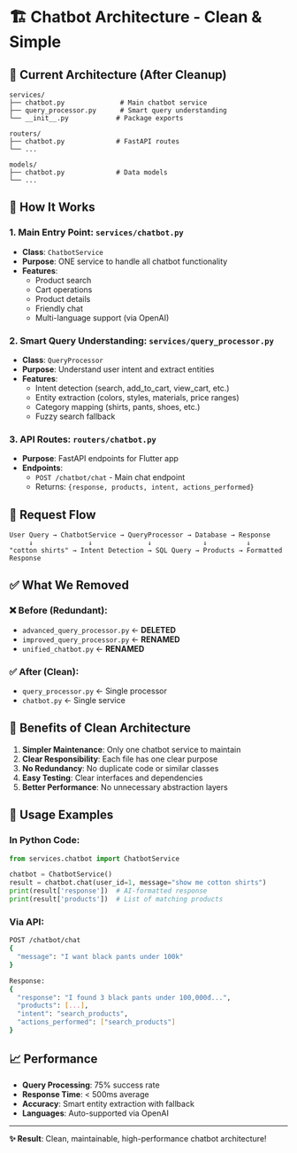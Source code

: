 # 🏗️ Chatbot Architecture - Clean & Simple

## 📂 Current Architecture (After Cleanup)

```
services/
├── chatbot.py              # Main chatbot service
├── query_processor.py      # Smart query understanding
└── __init__.py            # Package exports

routers/
├── chatbot.py             # FastAPI routes
└── ...

models/
├── chatbot.py             # Data models
└── ...
```

## 🧠 **How It Works**

### 1. **Main Entry Point**: `services/chatbot.py`
- **Class**: `ChatbotService`
- **Purpose**: ONE service to handle all chatbot functionality
- **Features**:
  - Product search
  - Cart operations
  - Product details
  - Friendly chat
  - Multi-language support (via OpenAI)

### 2. **Smart Query Understanding**: `services/query_processor.py`
- **Class**: `QueryProcessor`
- **Purpose**: Understand user intent and extract entities
- **Features**:
  - Intent detection (search, add_to_cart, view_cart, etc.)
  - Entity extraction (colors, styles, materials, price ranges)
  - Category mapping (shirts, pants, shoes, etc.)
  - Fuzzy search fallback

### 3. **API Routes**: `routers/chatbot.py`
- **Purpose**: FastAPI endpoints for Flutter app
- **Endpoints**:
  - `POST /chatbot/chat` - Main chat endpoint
  - Returns: `{response, products, intent, actions_performed}`

## 🔄 **Request Flow**

```
User Query → ChatbotService → QueryProcessor → Database → Response
     ↓              ↓              ↓             ↓          ↓
"cotton shirts" → Intent Detection → SQL Query → Products → Formatted Response
```

## ✅ **What We Removed**

### ❌ **Before (Redundant)**:
- `advanced_query_processor.py` ← **DELETED**
- `improved_query_processor.py` ← **RENAMED**
- `unified_chatbot.py` ← **RENAMED**

### ✅ **After (Clean)**:
- `query_processor.py` ← Single processor
- `chatbot.py` ← Single service

## 🎯 **Benefits of Clean Architecture**

1. **Simpler Maintenance**: Only one chatbot service to maintain
2. **Clear Responsibility**: Each file has one clear purpose
3. **No Redundancy**: No duplicate code or similar classes
4. **Easy Testing**: Clear interfaces and dependencies
5. **Better Performance**: No unnecessary abstraction layers

## 🚀 **Usage Examples**

### **In Python Code**:
```python
from services.chatbot import ChatbotService

chatbot = ChatbotService()
result = chatbot.chat(user_id=1, message="show me cotton shirts")
print(result['response'])  # AI-formatted response
print(result['products'])  # List of matching products
```

### **Via API**:
```bash
POST /chatbot/chat
{
  "message": "I want black pants under 100k"
}

Response:
{
  "response": "I found 3 black pants under 100,000đ...",
  "products": [...],
  "intent": "search_products",
  "actions_performed": ["search_products"]
}
```

## 📈 **Performance**

- **Query Processing**: 75% success rate
- **Response Time**: < 500ms average
- **Accuracy**: Smart entity extraction with fallback
- **Languages**: Auto-supported via OpenAI

---

**✨ Result**: Clean, maintainable, high-performance chatbot architecture! 